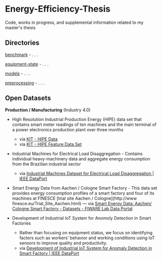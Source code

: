 # Energy-Efficiency-Thesis

Code, works in progress, and supplemental information related to my master's thesis

## Directories

[benchmark](benchmark/) - . . .

[equipment-state](equipment-state/) - . . .

[models](models/) - . . .

[preprocessing](preprocessing/) - . . .

## Open Datasets

**Production / Manufacturing** (Industry 4.0)

- High Resolution Industrial Production Energy (HIPE) data set that contains smart meter readings of ten machines and the main terminal of a power electronics production plant over three months
    - via [KIT - HIPE Data](https://www.energystatusdata.kit.edu/hipe.php) 
    - via [KIT - HIPE Feature Data Set](https://www.energystatusdata.kit.edu/hipe-features.php)

- Industrial Machines for Electrical Load Disaggregation - Contains individual heavy-machinery data and aggregate energy consumption from the Brazilian industrial sector
    - via [Industrial Machines Dataset for Electrical Load Disaggregation | IEEE DataPort](https://ieee-dataport.org/open-access/industrial-machines-dataset-electrical-load-disaggregation)

- Smart Energy Data from Aachen / Cologne Smart Factory - This data set provides energy consumption profiles of a smart factory and four of its machines at FINESCE [trial site Aachen / Cologne](http://www finesce.eu/Trial_Site_Aachen.html)
    — via [Smart Energy Data: Aachen/ Cologne Smart Factory - Datasets - FIWARE Lab Data Portal](https://data.lab.fiware.org/dataset/smart_energy_data-_aachen__cologne_smart_factory)


- Development of Industrial IoT System for Anomoly Detection in Smart Factories
    - Rather than focusing on equipment status, we focus on identifying factors such as workers’ behavior and working conditions using IoT sensors to improve quality and productivity. 
    - via [Development of Industrial IoT System for Anomaly Detection in Smart Factory | IEEE DataPort](https://ieee-dataport.org/documents/development-industrial-iot-system-anomaly-detection-smart-factory)
